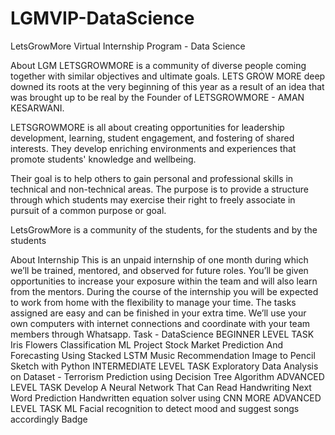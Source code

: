# LGMVIP-DataScience
LetsGrowMore Virtual Internship Program - Data Science



About LGM
LETSGROWMORE is a community of diverse people coming together with similar objectives and ultimate goals. LETS GROW MORE deep downed its roots at the very beginning of this year as a result of an idea that was brought up to be real by the Founder of LETSGROWMORE - AMAN KESARWANI.

LETSGROWMORE is all about creating opportunities for leadership development, learning, student engagement, and fostering of shared interests. They develop enriching environments and experiences that promote students' knowledge and wellbeing.

Their goal is to help others to gain personal and professional skills in technical and non-technical areas. The purpose is to provide a structure through which students may exercise their right to freely associate in pursuit of a common purpose or goal.

LetsGrowMore is a community of the students, for the students and by the students

About Internship
This is an unpaid internship of one month during which we’ll be trained, mentored, and observed for future roles. You’ll be given opportunities to increase your exposure within the team and will also learn from the mentors.
During the course of the internship you will be expected to work from home with the flexibility to manage your time. The tasks assigned are easy and can be finished in your extra time.
We’ll use your own computers with internet connections and coordinate with your team members through Whatsapp.
Task - DataScience
BEGINNER LEVEL TASK
Iris Flowers Classification ML Project
Stock Market Prediction And Forecasting Using Stacked LSTM
Music Recommendation
Image to Pencil Sketch with Python
INTERMEDIATE LEVEL TASK
Exploratory Data Analysis on Dataset - Terrorism
Prediction using Decision Tree Algorithm
ADVANCED LEVEL TASK
Develop A Neural Network That Can Read Handwriting
Next Word Prediction
Handwritten equation solver using CNN
MORE ADVANCED LEVEL TASK
ML Facial recognition to detect mood and suggest songs accordingly
Badge

